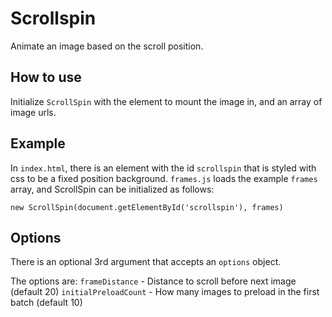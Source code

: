 # Scrollspin

Animate an image based on the scroll position.

## How to use

Initialize `ScrollSpin` with the element to mount the image in, and an array of image urls.

## Example

In `index.html`, there is an element with the id `scrollspin` that is styled with css to be a fixed position background. `frames.js` loads the example `frames` array, and ScrollSpin can be initialized as follows:

`new ScrollSpin(document.getElementById('scrollspin'), frames)`

## Options

There is an optional 3rd argument that accepts an `options` object.

The options are:
`frameDistance` - Distance to scroll before next image (default 20)
`initialPreloadCount` - How many images to preload in the first batch (default 10)
